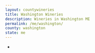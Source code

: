 ```yaml
---
layout: countywineries
title: Washington Wineries
description: Wineries in Washington ME
permalink: /me/washington/
county: washington
state: me
---
```

-
